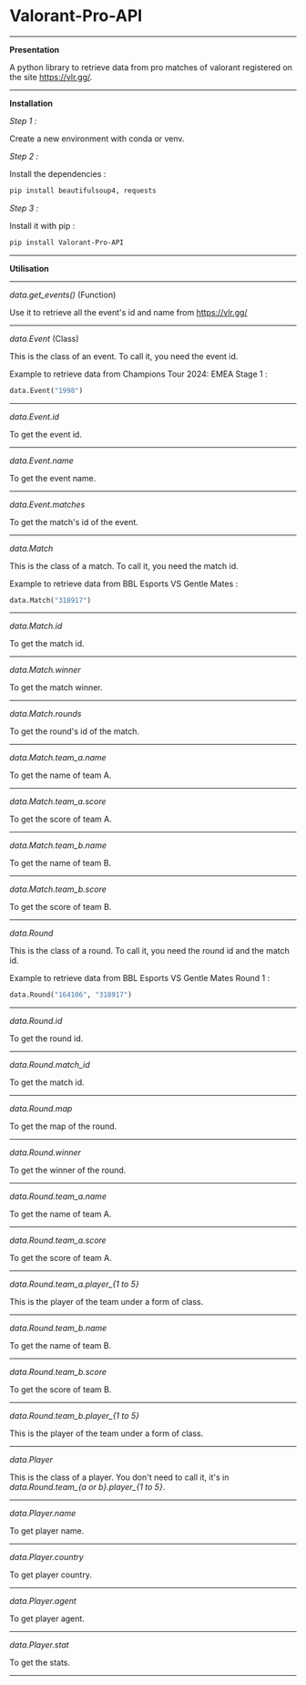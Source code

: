 # Valorant-Pro-API

-------------------------------------------------------------------------------------------------------------------------------------------------------------------------------------------------------------------------

**Presentation**

A python library to retrieve data from pro matches of valorant registered on the site https://vlr.gg/.

-------------------------------------------------------------------------------------------------------------------------------------------------------------------------------------------------------------------------

**Installation**

*Step 1 :*

Create a new environment with conda or venv.

*Step 2 :*

Install the dependencies :

```bash
pip install beautifulsoup4, requests
```

*Step 3 :*

Install it with pip :

```bash
pip install Valorant-Pro-API
```

-------------------------------------------------------------------------------------------------------------------------------------------------------------------------------------------------------------------------

**Utilisation**

--------------------------------

*data.get_events()* (Function)

Use it to retrieve all the event's id and name from https://vlr.gg/

----------------

*data.Event* (Class)

This is the class of an event. To call it, you need the event id.

Example to retrieve data from Champions Tour 2024: EMEA Stage 1 :
```python
data.Event("1998")
```

----------------

*data.Event.id*

To get the event id.

----------------

*data.Event.name*

To get the event name.

----------------

*data.Event.matches*

To get the match's id of the event.

--------------------------------

*data.Match*

This is the class of a match. To call it, you need the match id.

Example to retrieve data from BBL Esports VS Gentle Mates :
```python
data.Match("318917")
```

----------------

*data.Match.id*

To get the match id.

----------------

*data.Match.winner*

To get the match winner.

----------------

*data.Match.rounds*

To get the round's id of the match.

----------------

*data.Match.team_a.name*

To get the name of team A.

----------------

*data.Match.team_a.score*

To get the score of team A.

----------------

*data.Match.team_b.name*

To get the name of team B.

----------------

*data.Match.team_b.score*

To get the score of team B.

--------------------------------

*data.Round*

This is the class of a round. To call it, you need the round id and the match id.

Example to retrieve data from BBL Esports VS Gentle Mates Round 1 :
```python
data.Round("164106", "318917")
```

----------------

*data.Round.id*

To get the round id.

----------------

*data.Round.match_id*

To get the match id.

----------------

*data.Round.map*

To get the map of the round.

----------------

*data.Round.winner*

To get the winner of the round.

----------------

*data.Round.team_a.name*

To get the name of team A.

----------------

*data.Round.team_a.score*

To get the score of team A.

----------------

*data.Round.team_a.player_{1 to 5}*

This is the player of the team under a form of class.

----------------

*data.Round.team_b.name*

To get the name of team B.

----------------

*data.Round.team_b.score*

To get the score of team B.

----------------

*data.Round.team_b.player_{1 to 5}*

This is the player of the team under a form of class.


--------------------------------

*data.Player*

This is the class of a player. You don't need to call it, it's in *data.Round.team_{a or b}.player_{1 to 5}*.

----------------

*data.Player.name*

To get player name.

----------------

*data.Player.country*

To get player country.

----------------

*data.Player.agent*

To get player agent.

----------------

*data.Player.stat*

To get the stats.

--------------------------------
